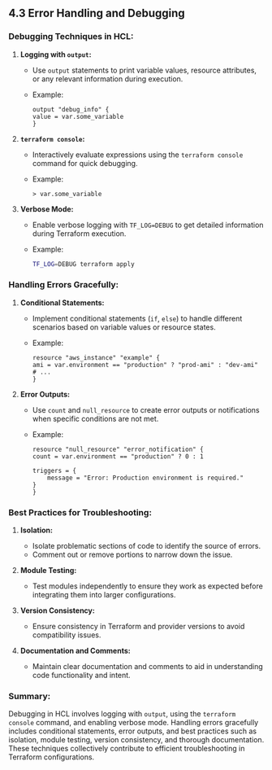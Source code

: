 ## 4.3 Error Handling and Debugging

### Debugging Techniques in HCL:

1.  **Logging with `output`:**

    - Use `output` statements to print variable values, resource attributes, or any relevant information during execution.
    - Example:

      ```hcl
      output "debug_info" {
      value = var.some_variable
      }
      ```

2.  **`terraform console`:**

    - Interactively evaluate expressions using the `terraform console` command for quick debugging.
    - Example:

      ```hcl
      > var.some_variable
      ```

3.  **Verbose Mode:**

    - Enable verbose logging with `TF_LOG=DEBUG` to get detailed information during Terraform execution.
    - Example:

      ```bash
      TF_LOG=DEBUG terraform apply
      ```

### Handling Errors Gracefully:

1.  **Conditional Statements:**

    - Implement conditional statements (`if`, `else`) to handle different scenarios based on variable values or resource states.
    - Example:

      ```hcl
      resource "aws_instance" "example" {
      ami = var.environment == "production" ? "prod-ami" : "dev-ami"
      # ...
      }
      ```

2.  **Error Outputs:**

    - Use `count` and `null_resource` to create error outputs or notifications when specific conditions are not met.
    - Example:

      ```hcl
      resource "null_resource" "error_notification" {
      count = var.environment == "production" ? 0 : 1

      triggers = {
          message = "Error: Production environment is required."
      }
      }
      ```

### Best Practices for Troubleshooting:

1.  **Isolation:**

    - Isolate problematic sections of code to identify the source of errors.
    - Comment out or remove portions to narrow down the issue.

2.  **Module Testing:**

    - Test modules independently to ensure they work as expected before integrating them into larger configurations.

3.  **Version Consistency:**

    - Ensure consistency in Terraform and provider versions to avoid compatibility issues.

4.  **Documentation and Comments:**

    - Maintain clear documentation and comments to aid in understanding code functionality and intent.

### Summary:

Debugging in HCL involves logging with `output`, using the `terraform console` command, and enabling verbose mode. Handling errors gracefully includes conditional statements, error outputs, and best practices such as isolation, module testing, version consistency, and thorough documentation. These techniques collectively contribute to efficient troubleshooting in Terraform configurations.
